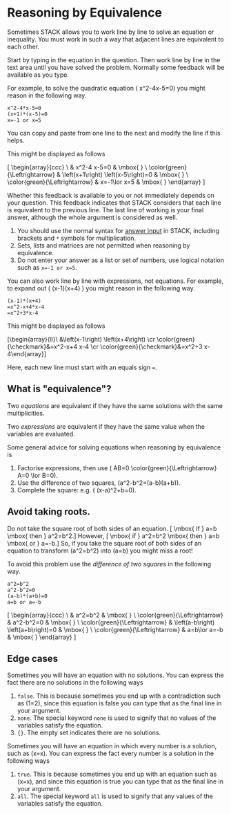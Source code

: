 # Reasoning by Equivalence

Sometimes STACK allows you to work line by line to solve an equation or inequality.  You must work in such a way that adjacent lines are equivalent to each other.

Start by typing in the equation in the question. Then work line by line in the text area until you have solved the problem.  Normally some feedback will be available as you type.

For example, to solve the quadratic equation \( x^2-4x-5=0\) you might reason in the following way.

    x^2-4*x-5=0
    (x+1)*(x-5)=0
    x=-1 or x=5

You can copy and paste from one line to the next and modify the line if this helps.

This might be displayed as follows

\[ \begin{array}{ccc} \  & x^2-4 x-5=0 & \mbox{ } \\ \color{green}{\Leftrightarrow} & \left(x+1\right) \left(x-5\right)=0 & \mbox{ } \\ \color{green}{\Leftrightarrow} & x=-1\lor x=5 & \mbox{ } \end{array} \]

Whether this feedback is available to you or not immediately depends on your question.  This feedback indicates that STACK considers that each line is equivalent to the previous line.  The last line of working is your final answer, although the whole argument is considered as well.

1. You should use the normal syntax for [answer input](Answer_input.md) in STACK, including brackets and `*` symbols for multiplication.
2. Sets, lists and matrices are not permitted when reasoning by equivalence.
3. Do not enter your answer as a list or set of numbers, use logical notation such as `x=-1 or x=5`.

You can also work line by line with expressions, not equations.  For example, to expand out \( (x-1)(x+4) \) you might reason in the following way.

    (x-1)*(x+4)
    =x^2-x+4*x-4
    =x^2+3*x-4

This might be displayed as follows

\[\begin{array}{ll}\ &\left(x-1\right) \left(x+4\right) \cr \color{green}{\checkmark}&=x^2-x+4 x-4 \cr
\color{green}{\checkmark}&=x^2+3 x-4\end{array}\]

Here, each new line must start with an equals sign `=`.

## What is "equivalence"?

Two *equations* are equivalent if they have the same solutions with the same multiplicities.

Two *expressions* are equivalent if they have the same value when the variables are evaluated.

Some general advice for solving equations when reasoning by equivalence is

1. Factorise expressions, then use \( AB=0 \color{green}{\Leftrightarrow} A=0 \lor B=0\).  
2. Use the difference of two squares, \(a^2-b^2=(a-b)(a+b)\).
3. Complete the square:  e.g. \( (x-a)^2+b=0\).

## Avoid taking roots.

Do not take the square root of both sides of an equation.
\[ \mbox{ If } a=b \mbox{ then } a^2=b^2.\]
However, 
\[ \mbox{ if } a^2=b^2 \mbox{ then } a=b \mbox{ or } a=-b.\]
So, if you take the square root of both sides of an equation to transform \(a^2=b^2\) into \(a=b\) you might miss a root!

To avoid this problem use the *difference of two squares* in the following way.

    a^2=b^2
    a^2-b^2=0
    (a-b)*(a+b)=0
    a=b or a=-b

\[ \begin{array}{ccc} \  & a^2=b^2 & \mbox{ } \\ \color{green}{\Leftrightarrow} & a^2-b^2=0 & \mbox{ } \\ \color{green}{\Leftrightarrow} & \left(a-b\right) \left(a+b\right)=0 & \mbox{ } \\ \color{green}{\Leftrightarrow} & a=b\lor a=-b & \mbox{ } \end{array} \]

## Edge cases

Sometimes you will have an equation with no solutions.  You can express the fact there are no solutions in the following ways

1. `false`.  This is because sometimes you end up with a contradiction such as \(1=2\), since this equation is false you can type that as the final line in your argument.
2. `none`.  The special keyword `none` is used to signify that no values of the variables satisfy the equation.
2. `{}`.  The empty set indicates there are no solutions.

Sometimes you will have an equation in which every number is a solution, such as \(x=x\).  You can express the fact every number is a solution in the following ways

1. `true`.  This is because sometimes you end up with an equation such as \(x=x\), and since this equation is true you can type that as the final line in your argument.
2. `all`.  The special keyword `all` is used to signify that any values of the variables satisfy the equation.

